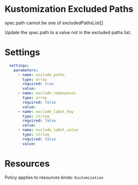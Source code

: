 # Kustomization Excluded Paths

spec.path cannot be one of excludedPathsList[]

Update the spec.path to a value not in the excluded paths list.

# Settings
```yaml
  settings:
    parameters:
      - name: exclude_paths
        type: array
        required: true
        value:
      - name: exclude_namespaces
        type: array
        required: false
        value:
      - name: exclude_label_key
        type: string
        required: false
        value:
      - name: exclude_label_value
        type: string
        required: false
        value:
```

# Resources
Policy applies to resources kinds:
`Kustomization`
